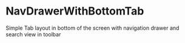 # NavDrawerWithBottomTab
Simple Tab layout in bottom of the screen with navigation drawer and search view in toolbar
